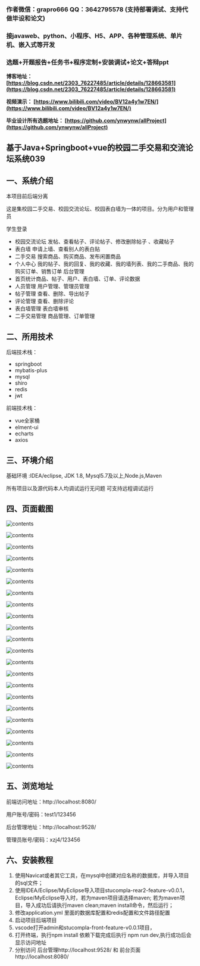 ### 作者微信：grapro666 QQ：3642795578 (支持部署调试、支持代做毕设和论文)

### 接javaweb、python、小程序、H5、APP、各种管理系统、单片机、嵌入式等开发

### 选题+开题报告+任务书+程序定制+安装调试+论文+答辩ppt

**博客地址：
[https://blog.csdn.net/2303_76227485/article/details/128663581](https://blog.csdn.net/2303_76227485/article/details/128663581)**

**视频演示：
[https://www.bilibili.com/video/BV12a4y1w7EN/](https://www.bilibili.com/video/BV12a4y1w7EN/)**

**毕业设计所有选题地址：
[https://github.com/ynwynw/allProject](https://github.com/ynwynw/allProject)**

## 基于Java+Springboot+vue的校园二手交易和交流论坛系统039

## 一、系统介绍

本项目前后端分离

这是集校园二手交易、校园交流论坛、校园表白墙为一体的项目。分为用户和管理员

学生登录 
- 校园交流论坛
  发帖、查看帖子、评论帖子、修改删除帖子 、收藏帖子
- 表白墙
   申请上墙、查看别人的表白贴
- 二手交易
   搜索商品、购买商品、发布闲置商品
- 个人中心
  我的帖子、我的回复、我的收藏、我的墙列表、我的二手商品、我的购买订单、销售订单
  后台管理
- 首页统计商品、帖子、用户、表白墙、订单、评论数据
- 人员管理
  用户管理、管理员管理
- 帖子管理
  查看、删除、导出帖子
- 评论管理
  查看、删除评论
- 表白墙管理
  表白墙审核
- 二手交易管理
  商品管理、订单管理

## 二、所用技术

后端技术栈：

- springboot
- mybatis-plus
- mysql
- shiro
- redis
- jwt

前端技术栈：

- vue全家桶
- elment-ui
- echarts
- axios

## 三、环境介绍

基础环境 :IDEA/eclipse, JDK 1.8, Mysql5.7及以上,Node.js,Maven

所有项目以及源代码本人均调试运行无问题 可支持远程调试运行

## 四、页面截图

![contents](./picture/picture1.png)

![contents](./picture/picture2.png)

![contents](./picture/picture3.png)

![contents](./picture/picture4.png)

![contents](./picture/picture5.png)

![contents](./picture/picture6.png)

![contents](./picture/picture7.png)

![contents](./picture/picture8.png)

![contents](./picture/picture9.png)

![contents](./picture/picture10.png)

![contents](./picture/picture11.png)

![contents](./picture/picture12.png)

![contents](./picture/picture13.png)

![contents](./picture/picture14.png)

![contents](./picture/picture15.png)

![contents](./picture/picture16.png)

![contents](./picture/picture17.png)

![contents](./picture/picture18.png)

![contents](./picture/picture19.png)

![contents](./picture/picture20.png)

![contents](./picture/picture21.png)

![contents](./picture/picture22.png)


## 五、浏览地址

前端访问地址：http://localhost:8080/

用户账号/密码：test1/123456

后台管理地址：http://localhost:9528/

管理员账号/密码：xzj4/123456

## 六、安装教程

1. 使用Navicat或者其它工具，在mysql中创建对应名称的数据库，并导入项目的sql文件；
2. 使用IDEA/Eclipse/MyEclipse导入项目stucompla-rear2-feature-v0.0.1，Eclipse/MyEclipse导入时，若为maven项目请选择maven;
   若为maven项目，导入成功后请执行maven clean;maven install命令，然后运行；
3. 修改application.yml 里面的数据库配置和redis配置和文件路径配置
4. 启动项目后端项目
5. vscode打开admin和stucompla-front-feature-v0.0.1项目，
6. 打开终端，执行npm install 依赖下载完成后执行 npm run dev,执行成功后会显示访问地址
7. 分别访问  后台管理http://localhost:9528/ 和 前台页面http://localhost:8080/
